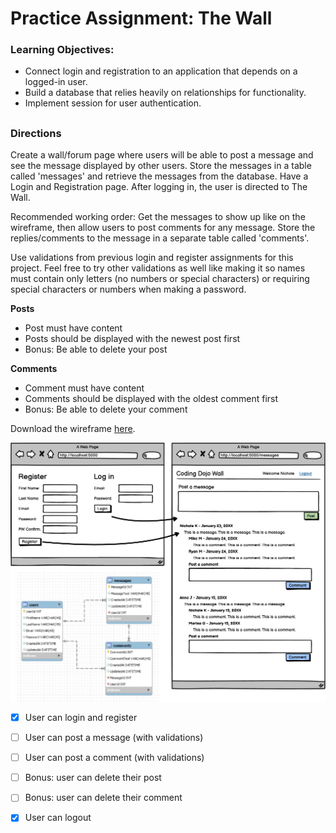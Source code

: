 # Practice Assignment: The Wall

### Learning Objectives:

- Connect login and registration to an application that depends on a logged-in user.
- Build a database that relies heavily on relationships for functionality.
- Implement session for user authentication.
##
### Directions
Create a wall/forum page where users will be able to post a message and see the message displayed by other users. Store the messages in a table called 'messages' and retrieve the messages from the database. Have a Login and Registration page. After logging in, the user is directed to The Wall.

Recommended working order: Get the messages to show up like on the wireframe, then allow users to post comments for any message. Store the replies/comments to the message in a separate table called 'comments'.

Use validations from previous login and register assignments for this project. Feel free to try other validations as well like making it so names must contain only letters (no numbers or special characters) or requiring special characters or numbers when making a password.

**Posts**

- Post must have content
- Posts should be displayed with the newest post first
- Bonus: Be able to delete your post

**Comments**

- Comment must have content
- Comments should be displayed with the oldest comment first
- Bonus: Be able to delete your comment

Download the wireframe [here](asset/1663103446__TheWall.png).

![](asset/1663102982__TheWall.png)

- [x] User can login and register

- [ ] User can post a message (with validations)

- [ ] User can post a comment (with validations)

- [ ] Bonus: user can delete their post

- [ ] Bonus: user can delete their comment

- [x] User can logout